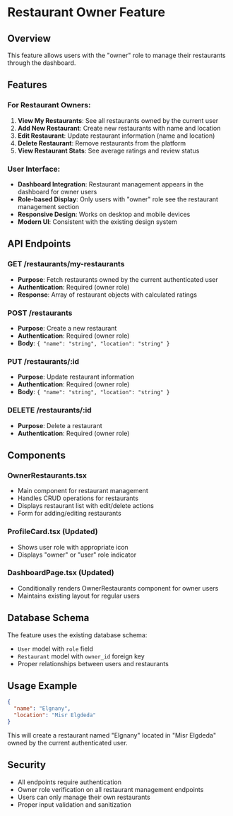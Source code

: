 # Restaurant Owner Feature

## Overview

This feature allows users with the "owner" role to manage their restaurants through the dashboard.

## Features

### For Restaurant Owners:

1. **View My Restaurants**: See all restaurants owned by the current user
2. **Add New Restaurant**: Create new restaurants with name and location
3. **Edit Restaurant**: Update restaurant information (name and location)
4. **Delete Restaurant**: Remove restaurants from the platform
5. **View Restaurant Stats**: See average ratings and review status

### User Interface:

- **Dashboard Integration**: Restaurant management appears in the dashboard for owner users
- **Role-based Display**: Only users with "owner" role see the restaurant management section
- **Responsive Design**: Works on desktop and mobile devices
- **Modern UI**: Consistent with the existing design system

## API Endpoints

### GET /restaurants/my-restaurants

- **Purpose**: Fetch restaurants owned by the current authenticated user
- **Authentication**: Required (owner role)
- **Response**: Array of restaurant objects with calculated ratings

### POST /restaurants

- **Purpose**: Create a new restaurant
- **Authentication**: Required (owner role)
- **Body**: `{ "name": "string", "location": "string" }`

### PUT /restaurants/:id

- **Purpose**: Update restaurant information
- **Authentication**: Required (owner role)
- **Body**: `{ "name": "string", "location": "string" }`

### DELETE /restaurants/:id

- **Purpose**: Delete a restaurant
- **Authentication**: Required (owner role)

## Components

### OwnerRestaurants.tsx

- Main component for restaurant management
- Handles CRUD operations for restaurants
- Displays restaurant list with edit/delete actions
- Form for adding/editing restaurants

### ProfileCard.tsx (Updated)

- Shows user role with appropriate icon
- Displays "owner" or "user" role indicator

### DashboardPage.tsx (Updated)

- Conditionally renders OwnerRestaurants component for owner users
- Maintains existing layout for regular users

## Database Schema

The feature uses the existing database schema:

- `User` model with `role` field
- `Restaurant` model with `owner_id` foreign key
- Proper relationships between users and restaurants

## Usage Example

```json
{
  "name": "Elgnany",
  "location": "Misr Elgdeda"
}
```

This will create a restaurant named "Elgnany" located in "Misr Elgdeda" owned by the current authenticated user.

## Security

- All endpoints require authentication
- Owner role verification on all restaurant management endpoints
- Users can only manage their own restaurants
- Proper input validation and sanitization

